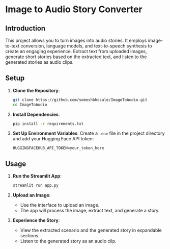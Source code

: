 # Image to Audio Story Converter

## Introduction
This project allows you to turn images into audio stories. It employs image-to-text conversion, language models, and text-to-speech synthesis to create an engaging experience. Extract text from uploaded images, generate short stories based on the extracted text, and listen to the generated stories as audio clips.

## Setup
1. **Clone the Repository**:
   ```sh
   git clone https://github.com/someshbhosale/ImageToAudio.git
   cd ImageToAudio
   ```

2. **Install Dependencies**:
   ```sh
   pip install -r requirements.txt
   ```

3. **Set Up Environment Variables**:
   Create a `.env` file in the project directory and add your Hugging Face API token:
   ```
   HUGGINGFACEHUB_API_TOKEN=your_token_here
   ```

## Usage
1. **Run the Streamlit App**:
   ```sh
   streamlit run app.py
   ```

2. **Upload an Image**:
   - Use the interface to upload an image.
   - The app will process the image, extract text, and generate a story.

3. **Experience the Story**:
   - View the extracted scenario and the generated story in expandable sections.
   - Listen to the generated story as an audio clip.
